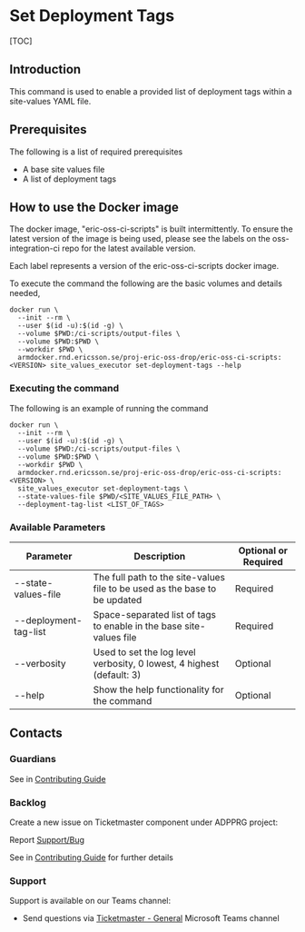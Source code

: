 # Set Deployment Tags

[TOC]

## Introduction
This command is used to enable a provided list of deployment tags within a site-values YAML file.

## Prerequisites
The following is a list of required prerequisites
- A base site values file
- A list of deployment tags

## How to use the Docker image
The docker image, "eric-oss-ci-scripts" is built intermittently.
To ensure the latest version of the image is being used, please see the labels on the oss-integration-ci
repo for the latest available version.

Each label represents a version of the eric-oss-ci-scripts docker image.

To execute the command the following are the basic volumes and details needed,
```
docker run \
  --init --rm \
  --user $(id -u):$(id -g) \
  --volume $PWD:/ci-scripts/output-files \
  --volume $PWD:$PWD \
  --workdir $PWD \
  armdocker.rnd.ericsson.se/proj-eric-oss-drop/eric-oss-ci-scripts:<VERSION> site_values_executor set-deployment-tags --help
 ```

### Executing the command
The following is an example of running the command
```
docker run \
  --init --rm \
  --user $(id -u):$(id -g) \
  --volume $PWD:/ci-scripts/output-files \
  --volume $PWD:$PWD \
  --workdir $PWD \
  armdocker.rnd.ericsson.se/proj-eric-oss-drop/eric-oss-ci-scripts:<VERSION> \
  site_values_executor set-deployment-tags \
  --state-values-file $PWD/<SITE_VALUES_FILE_PATH> \
  --deployment-tag-list <LIST_OF_TAGS>
```


### Available Parameters
| Parameter                 | Description                                                                | Optional or Required |
|---------------------------|----------------------------------------------------------------------------|----------------------|
| --state-values-file       | The full path to the site-values file to be used as the base to be updated | Required             |
| --deployment-tag-list     | Space-separated list of tags to enable in the base site-values file        | Required             |
| --verbosity               | Used to set the log level verbosity, 0 lowest, 4 highest  (default: 3)     | Optional             |
| --help                    | Show the help functionality for the command                                | Optional             |

## Contacts

### Guardians

See in [Contributing Guide](../../Contribution_Guide.md)

### Backlog

Create a new issue on Ticketmaster component under ADPPRG project:

Report [Support/Bug](https://jira-oss.seli.wh.rnd.internal.ericsson.com/browse/IDUN-4091)

See in [Contributing Guide](../../Contribution_Guide.md) for further details

### Support

Support is available on our Teams channel:

- Send questions via
  [Ticketmaster - General](https://teams.microsoft.com/l/channel/19%3a9f5ed758e3a6405daffee42e0284268b%40thread.skype/General?groupId=1483901a-b5c4-445a-b707-aa7a5d0c1b4c&tenantId=92e84ceb-fbfd-47ab-be52-080c6b87953f)
  Microsoft Teams channel
